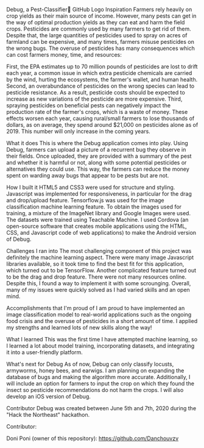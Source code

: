 Debug, a Pest-Classifier🐞
GitHub Logo Inspiration Farmers rely heavily on crop yields as their main source of income. However, many pests can get in the way of optimal production yields as they can eat and harm the field crops. Pesticides are commonly used by many farmers to get rid of them. Despite that, the large quantities of pesticides used to spray on acres of farmland can be expensive, and many times, farmers misuse pesticides on the wrong bugs. The overuse of pesticides has many consequences which can cost farmers money, time, and resources:

First, the EPA estimates up to 70 million pounds of pesticides are lost to drift each year, a common issue in which extra pesticide chemicals are carried by the wind, hurting the ecosystems, the farmer's wallet, and human health. Second, an overabundance of pesticides on the wrong species can lead to pesticide resistance. As a result, pesticide costs should be expected to increase as new variations of the pesticide are more expensive. Third, spraying pesticides on beneficial pests can negatively impact the production rate of the farmer's crops, which is a waste of money. These effects worsen each year, causing rural/small farmers to lose thousands of dollars, as on average, they spend around $21,000 on pesticides alone as of 2019. This number will only increase in the coming years.

What it does This is where the Debug application comes into play. Using Debug, farmers can upload a picture of a recurrent bug they observe in their fields. Once uploaded, they are provided with a summary of the pest and whether it is harmful or not, along with some potential pesticides or alternatives they could use. This way, the farmers can reduce the money spent on warding away bugs that appear to be pests but are not.

How I built it HTML5 and CSS3 were used for structure and styling. Javascript was implemented for responsiveness, in particular for the drag and drop/upload feature. Tensorflow.js was used for the image classification machine learning feature. To obtain the images used for training, a mixture of the ImageNet library and Google Images were used. The datasets were trained using Teachable Machine. I used Cordova (an open-source software that creates mobile applications using the HTML, CSS, and Javascript code of web applications) to make the Android version of Debug.

Challenges I ran into The most challenging component of this project was definitely the machine learning aspect. There were many image Javascript libraries available, so it took time to find the best fit for this application, which turned out to be TensorFlow. Another complicated feature turned out to be the drag and drop feature. There were not many resources online. Despite this, I found a way to implement it with some scrounging. Overall, many of my issues were quickly solved as I had varied skills and an open mind.

Accomplishments that I'm proud of I am proud to have implemented an image classification model to real-world applications such as the ongoing food crisis and the overuse of pesticides in a short amount of time. I applied my strengths and learned lots of new skills along the way!

What I learned This was the first time I have attempted machine learning, so I learned a lot about model training, incorporating datasets, and integrating it into a user-friendly platform.

What's next for Debug As of now, Debug can only classify locusts, armyworms, honey bees, and earwigs. I am planning on expanding the database of bugs and making the algorithm more accurate. Additionally, I will include an option for farmers to input the crop on which they found the insect so pesticide recommendations do not harm the crops. I will also develop an iOS version of Debug.

Contributor Debug was created between June 5th and 7th, 2020 during the "Hack the Northeast" hackathon.

Contributor:

Doni Poni (owner of this repository): https://github.com/Danchouvzv
